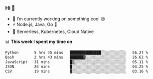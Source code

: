 ### Hi 👋

<!--
**nodejh/nodejh** is a ✨ _special_ ✨ repository because its `README.md` (this file) appears on your GitHub profile.

Here are some ideas to get you started:

- 🔭 I’m currently working on ...
- 🌱 I’m currently learning ...
- 👯 I’m looking to collaborate on ...
- 🤔 I’m looking for help with ...
- 💬 Ask me about ...
- 📫 How to reach me: ...
- 😄 Pronouns: ...
- ⚡ Fun fact: ...
-->

- 🔭 I’m currently working on something cool :wink:
- ⚡ Node.js, Java, Go :thought_balloon:
- 🤖 Serverless, Kubernetes, Cloud Native

📊 **This week I spent my time on**

<!--START_SECTION:waka-->

```txt
Python       5 hrs 45 mins   ██████████████░░░░░░░░░░░   56.27 %
Bash         2 hrs 43 mins   ██████▓░░░░░░░░░░░░░░░░░░   26.62 %
JavaScript   31 mins         █▒░░░░░░░░░░░░░░░░░░░░░░░   05.11 %
JSON         26 mins         █░░░░░░░░░░░░░░░░░░░░░░░░   04.25 %
CSV          19 mins         ▓░░░░░░░░░░░░░░░░░░░░░░░░   03.16 %
```

<!--END_SECTION:waka-->


<!--
:traffic_light: **Visitors**

![visitors](https://visitor-badge.glitch.me/badge?page_id=nodejh.nodejh)
-->
